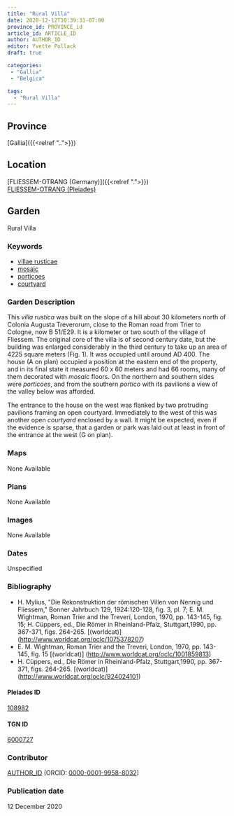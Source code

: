 ```yaml
---
title: "Rural Villa"
date: 2020-12-12T10:39:31-07:00
province_id: PROVINCE_id
article_id: ARTICLE_ID
author: AUTHOR_ID
editor: Yvette Pollack
draft: true

categories:
 - "Gallia"
 - "Belgica"

tags:
  - "Rural Villa"
---
```


## Province
[Gallia]({{<relref "..">}})

## Location

[FLIESSEM-OTRANG  (Germany)]({{<relref ".">}}) \
[FLIESSEM-OTRANG  (Pleiades)](https://pleiades.stoa.org/places/108982)

<!--### Location Description-->

<!-- LEAVE THIS BLANK FOR NOW -->

<!--## Sublocation-->

<!--
[AREA WITHIN LOCATION, LIKE “PALATINE HILL”](GEOREFERENCE LINK)
A sublocation is any area larger than an individual garden, but located within a location. I would always try to include a link to a controlled vocabulary here if possible. This ID may well be different from the Garden ID, e.g., Pompeii versus a Garden in one of the houses which has its own Pleiades ID.
-->

<!-- ### Sublocation Description -->

## Garden
Rural Villa

### Keywords
- [villae rusticae](http://vocab.getty.edu/page/aat/300005518)
- [mosaic](http://vocab.getty.edu/page/aat/300015342)
- [porticoes](http://vocab.getty.edu/page/aat/300004145)
- [courtyard](http://vocab.getty.edu/page/aat/300004095)

### Garden Description

This *villa rustica* was built on the slope of a hill about 30 kilometers north of Colonia Augusta Treverorum, close to the Roman road from Trier to Cologne, now B 51/E29. It is a kilometer or two south of the village of Fliessem. The original core of the villa is of second century date, but the building was enlarged considerably in the third century to take up an area of 4225 square meters (Fig. 1). It was occupied until around AD 400. The house (A on plan) occupied a position at the eastern end of the property, and in its final state it measured 60 x 60 meters and had 66 rooms, many of them decorated with *mosaic* floors. On the northern and southern sides were *porticoes*, and from the southern *portico* with its pavilions a view of the valley below was afforded.

 The entrance to the house on the west was flanked by two protruding pavilions framing an open courtyard. Immediately to the west of this was another open *courtyard* enclosed by a wall. It might be expected, even if the evidence is sparse, that a garden or park was laid out at least in front of the entrance at the west (G on plan).
<!-- Text comes from draft file-->


### Maps

None Available

### Plans

None Available
<!--
{{< figure src="IMG_URL" alt="ALT_TEXT" title="CAPTION" >}}
-->

### Images

None Available
<!--
{{< figure src="IMG_URL" alt="ALT_TEXT" title="CAPTION" >}}
-->

### Dates
Unspecified

### Bibliography
- H. Mylius, "Die Rekonstruktion der römischen Villen von Nennig und Fliessem," Bonner Jahrbuch 129, 1924:120-128, fig. 3, pl. 7; E. M. Wightman, Roman Trier and the Treveri, London, 1970, pp. 143-145, fig. 15; H. Cüppers, ed., Die Römer in Rheinland-Pfalz, Stuttgart,1990, pp. 367-371, figs. 264-265. [(worldcat)] (http://www.worldcat.org/oclc/1075378207)
- E. M. Wightman, Roman Trier and the Treveri, London, 1970, pp. 143-145, fig. 15 [(worldcat)] (http://www.worldcat.org/oclc/1001859813)
- H. Cüppers, ed., Die Römer in Rheinland-Pfalz, Stuttgart,1990, pp. 367-371, figs. 264-265. [(worldcat)] (http://www.worldcat.org/oclc/924024101)

<!--#### Periodo ID-->

<!-- [PERIODO_ID](https://pleiades.stoa.org/places/PLEIADES_ID) -->

#### Pleiades ID

[108982](https://pleiades.stoa.org/places/108982)

#### TGN ID
[6000727](http://vocab.getty.edu/page/tgn/6000727)

### Contributor
[AUTHOR_ID](link) (ORCID: [0000-0001-9958-8032](https://orcid.org/0000-0001-9958-8032))

### Publication date
12 December 2020

<!--### Related articles-->

<!-- Links to other related articles. Leave blank for now -->
